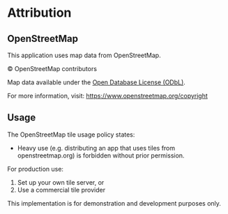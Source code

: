 # Attribution

## OpenStreetMap

This application uses map data from OpenStreetMap.

© OpenStreetMap contributors

Map data available under the [Open Database License (ODbL)](https://www.openstreetmap.org/copyright).

For more information, visit: https://www.openstreetmap.org/copyright

## Usage

The OpenStreetMap tile usage policy states:

* Heavy use (e.g. distributing an app that uses tiles from openstreetmap.org) is forbidden without prior permission.

For production use:
1. Set up your own tile server, or
2. Use a commercial tile provider

This implementation is for demonstration and development purposes only. 